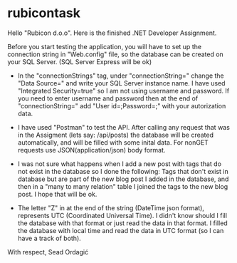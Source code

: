 # rubicontask

Hello "Rubicon d.o.o". Here is the finished .NET Developer Assignment.

Before you start testing the application, you will have to set up the connection string in "Web.config" file, so the database can be created on your SQL Server. (SQL Server Express will be ok)

- In the "connectionStrings" tag, under "connectionString=" change the "Data Source=" and write your SQL Server instance name. I have used "Integrated Security=true" so I am not using username and password. If you need to enter username and password then at the end of "connectionString=" add "User id=;Password=;" with your autorization data. 
  
- I have used "Postman" to test the API. After calling any request that was in the Assigment (lets say: /api/posts) the database will be created automatically, and will be filled with some inital data. For nonGET requests use JSON(application/json) body format. 

- I was not sure what happens when I add a new post with tags that do not exist in the database so I done the following: 
Tags that don't exist in database but are part of the new blog post I added in the database, and then in a "many to many relation" table I joined the tags to the new blog post. I hope that will be ok. 

- The letter "Z" in at the end of the string (DateTime json format), represents UTC (Coordinated Universal Time). I didn't know should I fill the database with that format or just read the data in that format. I filled the database with local time and read the data in UTC format (so I can have a track of both). 

With respect, 
Sead Ordagić 


